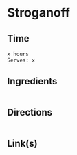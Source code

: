 # Stroganoff

## Time 
```
x hours
Serves: x
```

## Ingredients
```

```


## Directions
```

```


## Link(s)
```

```
